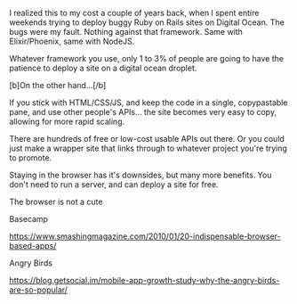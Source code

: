 I realized this to my cost a couple of years back, when I spent entire weekends trying to deploy buggy Ruby on Rails sites on Digital Ocean. The bugs were my fault. Nothing against that framework. Same with Elixir/Phoenix, same with NodeJS.

Whatever framework you use, only 1 to 3% of people are going to have the patience to deploy a site on a digital ocean droplet. 

[b]On the other hand...[/b]

If you stick with HTML/CSS/JS, and keep the code in a single, copypastable pane, and use other people's APIs... the site becomes very easy to copy, allowing for more rapid scaling. 

There are hundreds of free or low-cost usable APIs out there. Or you could just make a wrapper site that links through to whatever project you're trying to promote. 

Staying in the browser has it's downsides, but many more benefits. You don't need to run a server, and can deploy a site for free. 

The browser is not a cute 

Basecamp

https://www.smashingmagazine.com/2010/01/20-indispensable-browser-based-apps/

Angry Birds

https://blog.getsocial.im/mobile-app-growth-study-why-the-angry-birds-are-so-popular/
